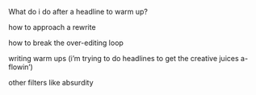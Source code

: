 What do i do after a headline to warm up? 

how to approach a rewrite

how to break the over-editing loop

writing warm ups (i’m trying to do headlines to get the creative juices a-flowin’)

other filters like absurdity 
